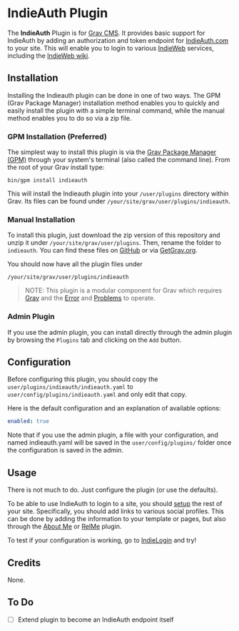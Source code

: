 # IndieAuth Plugin

The **IndieAuth** Plugin is for [Grav CMS](http://github.com/getgrav/grav). It provides basic support for IndieAuth by adding an authorization and token endpoint for [IndieAuth.com](https://indieauth.com/) to your site. This will enable you to login to various [IndieWeb](https://indieweb.org/) services, including the [IndieWeb wiki](https://indieweb.org/wikifying#Wikify_yourself).

## Installation

Installing the Indieauth plugin can be done in one of two ways. The GPM (Grav Package Manager) installation method enables you to quickly and easily install the plugin with a simple terminal command, while the manual method enables you to do so via a zip file.

### GPM Installation (Preferred)

The simplest way to install this plugin is via the [Grav Package Manager (GPM)](http://learn.getgrav.org/advanced/grav-gpm) through your system's terminal (also called the command line).  From the root of your Grav install type:

    bin/gpm install indieauth

This will install the Indieauth plugin into your `/user/plugins` directory within Grav. Its files can be found under `/your/site/grav/user/plugins/indieauth`.

### Manual Installation

To install this plugin, just download the zip version of this repository and unzip it under `/your/site/grav/user/plugins`. Then, rename the folder to `indieauth`. You can find these files on [GitHub](https://github.com/metbril/grav-plugin-indieauth) or via [GetGrav.org](http://getgrav.org/downloads/plugins#extras).

You should now have all the plugin files under

    /your/site/grav/user/plugins/indieauth

> NOTE: This plugin is a modular component for Grav which requires [Grav](http://github.com/getgrav/grav) and the [Error](https://github.com/getgrav/grav-plugin-error) and [Problems](https://github.com/getgrav/grav-plugin-problems) to operate.

### Admin Plugin

If you use the admin plugin, you can install directly through the admin plugin by browsing the `Plugins` tab and clicking on the `Add` button.

## Configuration

Before configuring this plugin, you should copy the `user/plugins/indieauth/indieauth.yaml` to `user/config/plugins/indieauth.yaml` and only edit that copy.

Here is the default configuration and an explanation of available options:

```yaml
enabled: true
```

Note that if you use the admin plugin, a file with your configuration, and named indieauth.yaml will be saved in the `user/config/plugins/` folder once the configuration is saved in the admin.

## Usage

There is not much to do. Just configure the plugin (or use the defaults).

To be able to use IndieAuth to login to a site, you should [setup](https://indieauth.com/setup) the rest of your site. Specifically, you should add links to various social profiles. This can be done by adding the information to your template or pages, but also through the [About Me](https://github.com/Birssan/grav-plugin-about-me) or [RelMe](https://github.com/metbril/grav-plugin-relme) plugin.

To test if your configuration is working, go to [IndieLogin](https://indielogin.com/) and try!

## Credits

None.

## To Do

- [ ] Extend plugin to become an IndieAuth endpoint itself
